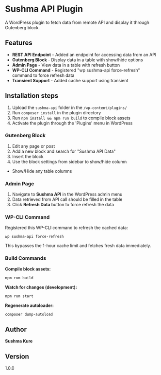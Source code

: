 # Sushma API Plugin

A WordPress plugin to fetch data from remote API and display it through Gutenberg block.

## Features

- **REST API Endpoint** - Added an endpoint for accessing data from an API
- **Gutenberg Block** - Display data in a table with show/hide options
- **Admin Page** - View data in a table with refresh button
- **WP-CLI Command** - Registered "wp sushma-api force-refresh" command to force refresh data
- **Transient Support** - Added cache support using transient


## Installation steps

1. Upload the `sushma-api` folder in the `/wp-content/plugins/`
2. Run `composer install` in the plugin directory
3. Run `npm install && npm run build` to compile block assets
4. Activate the plugin through the 'Plugins' menu in WordPress


### Gutenberg Block

1. Edit any page or post
2. Add a new block and search for "Sushma API Data"
3. Insert the block
4. Use the block settings from sidebar to show/hide column
  - Show/Hide any table columns


### Admin Page

1. Navigate to **Sushma API** in the WordPress admin menu
2. Data retrieved from API call should be filled in the table
3. Click **Refresh Data** button to force refresh the data


### WP-CLI Command

Registered this WP-CLI command to refresh the cached data:
```
wp sushma-api force-refresh
```
This bypasses the 1-hour cache limit and fetches fresh data immediately.



### Build Commands

**Compile block assets:**
```bash
npm run build
```

**Watch for changes (development):**
```bash
npm run start
```

**Regenerate autoloader:**
```bash
composer dump-autoload
```


## Author

**Sushma Kure**

## Version

1.0.0
